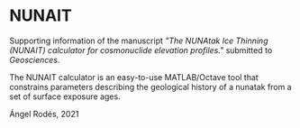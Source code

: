 # NUNAIT
Supporting information of the manuscript *"The NUNAtak Ice Thinning (NUNAIT) calculator for cosmonuclide elevation profiles."* submitted to *Geosciences*.

The NUNAIT calculator is an easy-to-use MATLAB/Octave tool that constrains parameters describing the geological history of a nunatak from a set of surface exposure ages.

Ángel Rodés, 2021
